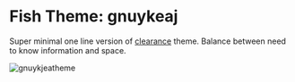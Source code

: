 # Fish Theme: gnuykeaj

Super minimal one line version of [clearance](https://github.com/bpinto/oh-my-fish/tree/master/themes/clearance) theme. Balance between need to know information and space.

![gnuykjeatheme](https://raw.githubusercontent.com/andyklimczak/oh-my-fish/master/themes/gnuykeaj/gnukeaj-preview.png)

